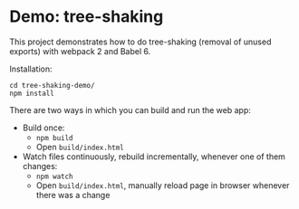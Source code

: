 # Demo: tree-shaking

This project demonstrates how to do tree-shaking (removal of unused exports) with webpack 2 and Babel 6.

Installation:

```
cd tree-shaking-demo/
npm install
```

There are two ways in which you can build and run the web app:

* Build once:
    * `npm build`
    * Open `build/index.html`
* Watch files continuously, rebuild incrementally, whenever one of them changes:
    * `npm watch`
    * Open `build/index.html`, manually reload page in browser whenever there was a change
